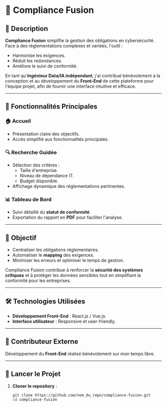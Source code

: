 # 🚀 **Compliance Fusion**

## 📝 **Description**  
**Compliance Fusion** simplifie la gestion des obligations en cybersécurité.  
Face à des réglementations complexes et variées, l'outil :  
- Harmonise les exigences.  
- Réduit les redondances.  
- Améliore le suivi de conformité.  

En tant qu'**ingénieur Data/IA indépendant**, j'ai contribué bénévolement à la conception et au développement du **Front-End** de cette plateforme pour l'équipe projet, afin de fournir une interface intuitive et efficace.

---

## 🌟 **Fonctionnalités Principales**

### 🏠 Accueil  
- Présentation claire des objectifs.  
- Accès simplifié aux fonctionnalités principales.  

### 🔍 Recherche Guidée  
- Sélection des critères :  
   - Taille d'entreprise.  
   - Niveau de dépendance IT.  
   - Budget disponible.  
- Affichage dynamique des réglementations pertinentes.  

### 📊 Tableau de Bord  
- Suivi détaillé du **statut de conformité**.  
- Exportation du rapport en **PDF** pour faciliter l'analyse.

---

## 🎯 **Objectif**  
- Centraliser les obligations réglementaires.  
- Automatiser le **mapping** des exigences.  
- Minimiser les erreurs et optimiser le temps de gestion.  

Compliance Fusion contribue à renforcer la **sécurité des systèmes critiques** et à protéger les données sensibles tout en simplifiant la conformité pour les entreprises.

---

## 🛠️ **Technologies Utilisées**  
- **Développement Front-End** : React.js / Vue.js.  
- **Interface utilisateur** : Responsive et user-friendly.

---

## 👤 **Contributeur Externe**  
Développement du **Front-End** réalisé bénévolement sur mon temps libre.

---

## 🚀 **Lancer le Projet**

1. **Cloner le repository** :
   ```bash
   git clone https://github.com/nom_du_repo/compliance-fusion.git
   cd compliance-fusion
